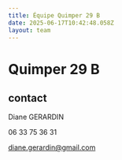 ```yaml
---
title: Équipe Quimper 29 B
date: 2025-06-17T10:42:48.058Z
layout: team
---
```


# Quimper 29 B



## contact 

Diane GERARDIN

06 33 75 36 31

diane.gerardin@gmail.com

